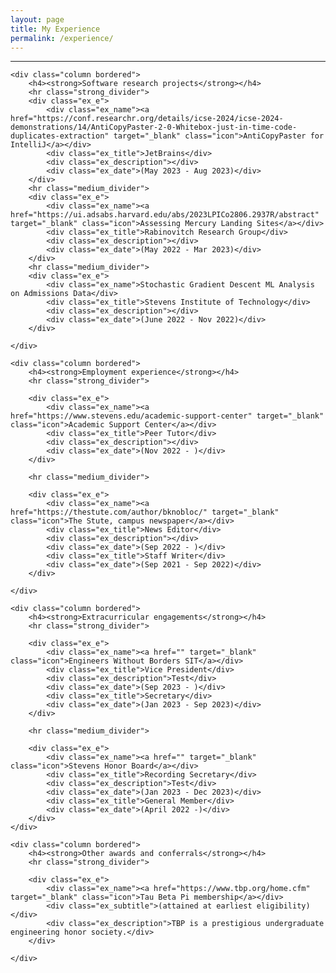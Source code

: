 ```yaml
---
layout: page
title: My Experience
permalink: /experience/
---
```


---


<div class="row gap">

    <div class="column bordered">
        <h4><strong>Software research projects</strong></h4>
        <hr class="strong_divider">
        <div class="ex_e">
            <div class="ex_name"><a href="https://conf.researchr.org/details/icse-2024/icse-2024-demonstrations/14/AntiCopyPaster-2-0-Whitebox-just-in-time-code-duplicates-extraction" target="_blank" class="icon">AntiCopyPaster for IntelliJ</a></div>
            <div class="ex_title">JetBrains</div>
            <div class="ex_description"></div>
            <div class="ex_date">(May 2023 - Aug 2023)</div>
        </div>
        <hr class="medium_divider">
        <div class="ex_e">
            <div class="ex_name"><a href="https://ui.adsabs.harvard.edu/abs/2023LPICo2806.2937R/abstract" target="_blank" class="icon">Assessing Mercury Landing Sites</a></div>
            <div class="ex_title">Rabinovitch Research Group</div>
            <div class="ex_description"></div>
            <div class="ex_date">(May 2022 - Mar 2023)</div>
        </div>
        <hr class="medium_divider">
        <div class="ex_e">
            <div class="ex_name">Stochastic Gradient Descent ML Analysis on Admissions Data</div>
            <div class="ex_title">Stevens Institute of Technology</div>
            <div class="ex_description"></div>
            <div class="ex_date">(June 2022 - Nov 2022)</div>
        </div>

    </div>

    <div class="column bordered">
        <h4><strong>Employment experience</strong></h4>
        <hr class="strong_divider">

        <div class="ex_e">
            <div class="ex_name"><a href="https://www.stevens.edu/academic-support-center" target="_blank" class="icon">Academic Support Center</a></div>
            <div class="ex_title">Peer Tutor</div>
            <div class="ex_description"></div>
            <div class="ex_date">(Nov 2022 - )</div>
        </div>

        <hr class="medium_divider">

        <div class="ex_e">
            <div class="ex_name"><a href="https://thestute.com/author/bknobloc/" target="_blank" class="icon">The Stute, campus newspaper</a></div>
            <div class="ex_title">News Editor</div>
            <div class="ex_description"></div>           
            <div class="ex_date">(Sep 2022 - )</div>
            <div class="ex_title">Staff Writer</div>
            <div class="ex_date">(Sep 2021 - Sep 2022)</div>
        </div>

    </div>

</div>
<div class="row gap">

    <div class="column bordered">
        <h4><strong>Extracurricular engagements</strong></h4>
        <hr class="strong_divider">

        <div class="ex_e">
            <div class="ex_name"><a href="" target="_blank" class="icon">Engineers Without Borders SIT</a></div>
            <div class="ex_title">Vice President</div>
            <div class="ex_description">Test</div>
            <div class="ex_date">(Sep 2023 - )</div>
            <div class="ex_title">Secretary</div>
            <div class="ex_date">(Jan 2023 - Sep 2023)</div>
        </div>

        <hr class="medium_divider">

        <div class="ex_e">
            <div class="ex_name"><a href="" target="_blank" class="icon">Stevens Honor Board</a></div>
            <div class="ex_title">Recording Secretary</div>
            <div class="ex_description">Test</div>
            <div class="ex_date">(Jan 2023 - Dec 2023)</div>
            <div class="ex_title">General Member</div>
            <div class="ex_date">(April 2022 -)</div>
        </div>
    </div>

    <div class="column bordered">
        <h4><strong>Other awards and conferrals</strong></h4>
        <hr class="strong_divider">

        <div class="ex_e">
            <div class="ex_name"><a href="https://www.tbp.org/home.cfm" target="_blank" class="icon">Tau Beta Pi membership</a></div>
            <div class="ex_subtitle">(attained at earliest eligibility)</div>
            <div class="ex_description">TBP is a prestigious undergraduate engineering honor society.</div>
        </div>

    </div>

</div>